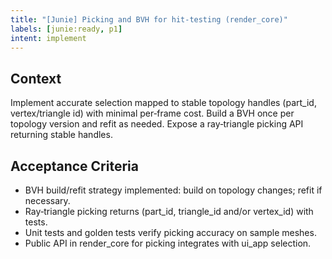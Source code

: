 ```yaml
---
title: "[Junie] Picking and BVH for hit‑testing (render_core)"
labels: [junie:ready, p1]
intent: implement
---
```


## Context
Implement accurate selection mapped to stable topology handles (part_id, vertex/triangle id) with minimal per‑frame cost. Build a BVH once per topology version and refit as needed. Expose a ray‑triangle picking API returning stable handles.

## Acceptance Criteria
- BVH build/refit strategy implemented: build on topology changes; refit if necessary.
- Ray‑triangle picking returns (part_id, triangle_id and/or vertex_id) with tests.
- Unit tests and golden tests verify picking accuracy on sample meshes.
- Public API in render_core for picking integrates with ui_app selection.